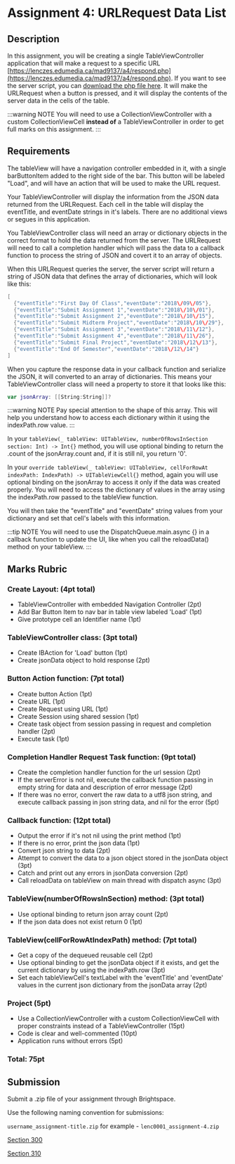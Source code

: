# Assignment 4: URLRequest Data List

## Description

In this assignment, you will be creating a single TableViewController application that will make a request to a specific URL [https://lenczes.edumedia.ca/mad9137/a4/respond.php](https://lenczes.edumedia.ca/mad9137/a4/respond.php). If you want to see the server script, you can [download the php file here](/F2020/assets/downloads/A4Server.zip).  It will make the URLRequest when a button is pressed, and it will display the contents of the server data in the cells of the table.

:::warning NOTE
You will need to use a CollectionViewController with a custom CollectionViewCell **instead of** a TableViewController in order to get full marks on this assignment.
:::

## Requirements

The tableView will have a navigation controller embedded in it, with a single barButtonItem added to the right side of the bar. This button will be labeled "Load", and will have an action that will be used to make the URL request.

Your TableViewController will display the information from the JSON data returned from the URLRequest. Each cell in the table will display the eventTitle, and eventDate strings in it's labels. There are no additional views or segues in this application.

You TableViewController class will need an array or dictionary objects in the correct format to hold the data returned from the server.  The URLRequest will need to call a completion handler which will pass the data to a callback function to process the string of JSON and covert it to an array of objects.

When this URLRequest queries the server, the server script will return a string of JSON data that defines the array of dictionaries, which will look like this:

```swift
[
  {"eventTitle":"First Day Of Class","eventDate":"2018\/09\/05"},
  {"eventTitle":"Submit Assignment 1","eventDate":"2018\/10\/01"},
  {"eventTitle":"Submit Assignment 2","eventDate":"2018\/10\/15"},
  {"eventTitle":"Submit Midterm Project","eventDate":"2018\/10\/29"},
  {"eventTitle":"Submit Assignment 3","eventDate":"2018\/11\/12"},
  {"eventTitle":"Submit Assignment 4","eventDate":"2018\/11\/26"},
  {"eventTitle":"Submit Final Project","eventDate":"2018\/12\/13"},
  {"eventTitle":"End Of Semester","eventDate":"2018\/12\/14"}
]
```

When you capture the response data in your callback function and serialize the JSON, it will converted to an array of dictionaries. This means your TableViewController class will need a property to store it that looks like this:

```swift
var jsonArray: [[String:String]]?
```

:::warning NOTE
Pay special attention to the shape of this array.  This will help you understand how to access each dictionary within it using the indexPath.row value.
:::

In your `tableView(_ tableView: UITableView, numberOfRowsInSection section: Int) -> Int{}` method, you will use optional binding to return the .count of the jsonArray.count and, if it is still nil, you return '0'.

In your `override tableView(_ tableView: UITableView, cellForRowAt indexPath: IndexPath) -> UITableViewCell{}` method, again you will use optional binding on the jsonArray to access it only if the data was created properly. You will need to access the dictionary of values in the array using the indexPath.row passed to the tableView function.

You will then take the "eventTitle" and "eventDate" string values from your dictionary and set that cell's labels with this information.

:::tip NOTE
You will need to use the DispatchQueue.main.async {} in a callback function to update the UI, like when you call the reloadData() method on your tableView.
:::

## Marks Rubric

### Create Layout: (4pt total)

- TableViewController with embedded Navigation Controller (2pt)
- Add Bar Button Item to nav bar in table view labeled 'Load' (1pt)
- Give prototype cell an Identifier name (1pt)

### TableViewController class: (3pt total)

- Create IBAction for 'Load' button (1pt)
- Create jsonData object to hold response (2pt)

### Button Action function: (7pt total)

- Create button Action (1pt)
- Create URL (1pt)
- Create Request using URL (1pt)
- Create Session using shared session (1pt)
- Create task object from session passing in request and completion handler (2pt)
- Execute task (1pt)

### Completion Handler Request Task function: (9pt total)

- Create the completion handler function for the url session (2pt)
- If the serverError is not nil, execute the callback function passing in empty string for data and description of error message (2pt)
- If there was no error, convert the raw data to a utf8 json string, and execute callback passing in json string data, and nil for the error (5pt)

### Callback function: (12pt total)

- Output the error if it's not nil using the print method (1pt)
- If there is no error, print the json data (1pt)
- Convert json string to data (2pt)
- Attempt to convert the data to a json object stored in the jsonData object (3pt)
- Catch and print out any errors in jsonData conversion (2pt)
- Call reloadData on tableView on main thread with dispatch async (3pt)

### TableView(numberOfRowsInSection) method: (3pt total)

- Use optional binding to return json array count (2pt)
- If the json data does not exist return 0 (1pt)

### TableView(cellForRowAtIndexPath) method: (7pt total)

- Get a copy of the dequeued reusable cell (2pt)
- Use optional binding to get the jsonData object if it exists, and get the current dictionary by using the indexPath.row (3pt)
- Set each tableViewCell's textLabel with the 'eventTitle' and 'eventDate' values in the current json dictionary from the jsonData array (2pt)

### Project (5pt)

- Use a CollectionViewController with a custom CollectionViewCell with proper constraints instead of a TableViewController (15pt)
- Code is clear and well-commented (10pt)
- Application runs without errors (5pt)

### Total: 75pt

## Submission

Submit a .zip file of your assignment through Brightspace.

Use the following naming convention for submissions:

`username_assignment-title.zip` for example - `lenc0001_assignment-4.zip`

[Section 300](https://brightspace.algonquincollege.com/d2l/lms/dropbox/user/folders_list.d2l?ou=196083&isprv=0)

[Section 310](https://brightspace.algonquincollege.com/d2l/lms/dropbox/user/folders_list.d2l?ou=196084&isprv=0)
